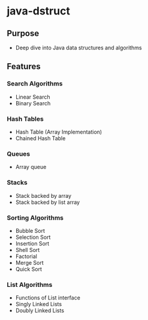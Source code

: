 # java-dstruct

## Purpose
- Deep dive into Java data structures and algorithms

## Features

### Search Algorithms
- Linear Search
- Binary Search

### Hash Tables
- Hash Table (Array Implementation)
- Chained Hash Table

### Queues
- Array queue

### Stacks
- Stack backed by array
- Stack backed by list array

### Sorting Algorithms
- Bubble Sort
- Selection Sort
- Insertion Sort
- Shell Sort
- Factorial
- Merge Sort
- Quick Sort

### List Algorithms
- Functions of List interface
- Singly Linked Lists
- Doubly Linked Lists
